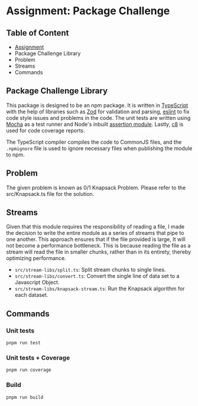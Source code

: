 # Assignment: Package Challenge

## Table of Content

- [Assignment](docs/assignment.md)
- Package Challenge Library
- Problem
- Streams
- Commands

## Package Challenge Library

This package is designed to be an npm package. It is written in [TypeScript](https://www.typescriptlang.org/) with the
help of libraries such as [Zod](https://zod.dev) for validation and parsing, [eslint](https://eslint.org) to fix code
style issues and problems in the code. The unit tests are written using [Mocha](https://mochajs.org) as a test runner
and Node's inbuilt [assertion module](https://nodejs.org/api/assert.html). Lastly, [c8](https://github.com/bcoe/c8) is
used for code coverage reports.

The TypeScript compiler compiles the code to CommonJS files, and the `.npmignore` file is used to ignore necessary files
when publishing the module to npm.

## Problem

The given problem is known as 0/1 Knapsack Problem. Please refer to the src/Knapsack.ts file for the solution.

## Streams

Given that this module requires the responsibility of reading a file, I made the decision to write the entire module as
a series of streams that pipe to one another. This approach ensures that if the file provided is large, It will not
become a performance bottleneck. This is because reading the file as a stream will read the file in smaller chunks,
rather than in its entirety, thereby optimizing performance.

- `src/stream-libs/split.ts`: Split stream chunks to single lines.
- `src/stream-libs/convert.ts`: Convert the single line of data set to a Javascript Object.
- `src/stream-libs/knapsack-stream.ts`: Run the Knapsack algorithm for each dataset.

## Commands

### Unit tests

```shell
pnpm run test
```

### Unit tests + Coverage

```shell
pnpm run coverage
```

### Build

```shell
pnpm run build
```

